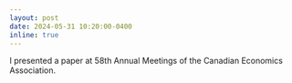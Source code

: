 ```yaml
---
layout: post
date: 2024-05-31 10:20:00-0400
inline: true
---
```



 I presented a paper at 58th Annual Meetings of the Canadian Economics Association.
